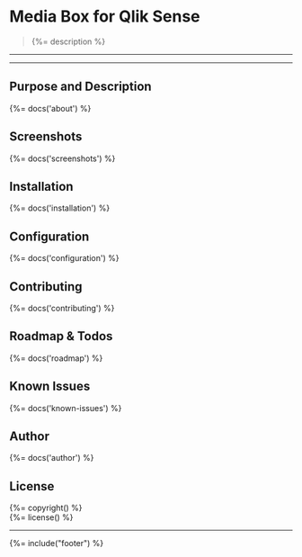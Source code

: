 # Media Box for Qlik Sense
> {%= description %}  

---

<!-- toc -->

---

## Purpose and Description
{%= docs('about') %}

## Screenshots
{%= docs('screenshots') %}

## Installation
{%= docs('installation') %}

## Configuration
{%= docs('configuration') %}

## Contributing
{%= docs('contributing') %}

## Roadmap & Todos
{%= docs('roadmap') %}


## Known Issues
{%= docs('known-issues') %}

## Author
{%= docs('author') %}

## License
{%= copyright() %}  
{%= license() %}

***


{%= include("footer") %}
